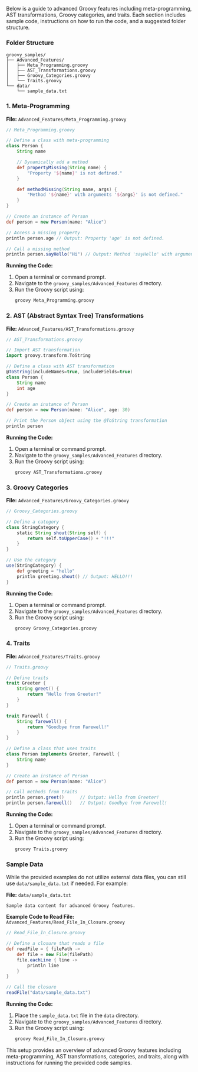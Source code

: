 Below is a guide to advanced Groovy features including meta-programming, AST transformations, Groovy categories, and traits. 
Each section includes sample code, instructions on how to run the code, and a suggested folder structure.

### Folder Structure

```
groovy_samples/
├── Advanced_Features/
│   ├── Meta_Programming.groovy
│   ├── AST_Transformations.groovy
│   ├── Groovy_Categories.groovy
│   └── Traits.groovy
└── data/
    └── sample_data.txt
```

### 1. Meta-Programming

**File:** `Advanced_Features/Meta_Programming.groovy`

```groovy
// Meta_Programming.groovy

// Define a class with meta-programming
class Person {
    String name

    // Dynamically add a method
    def propertyMissing(String name) {
        "Property '${name}' is not defined."
    }

    def methodMissing(String name, args) {
        "Method '${name}' with arguments '${args}' is not defined."
    }
}

// Create an instance of Person
def person = new Person(name: "Alice")

// Access a missing property
println person.age // Output: Property 'age' is not defined.

// Call a missing method
println person.sayHello("Hi") // Output: Method 'sayHello' with arguments '[Hi]' is not defined.
```

**Running the Code:**

1. Open a terminal or command prompt.
2. Navigate to the `groovy_samples/Advanced_Features` directory.
3. Run the Groovy script using:
   ```sh
   groovy Meta_Programming.groovy
   ```

### 2. AST (Abstract Syntax Tree) Transformations

**File:** `Advanced_Features/AST_Transformations.groovy`

```groovy
// AST_Transformations.groovy

// Import AST transformation
import groovy.transform.ToString

// Define a class with AST transformation
@ToString(includeNames=true, includeFields=true)
class Person {
    String name
    int age
}

// Create an instance of Person
def person = new Person(name: "Alice", age: 30)

// Print the Person object using the @ToString transformation
println person
```

**Running the Code:**

1. Open a terminal or command prompt.
2. Navigate to the `groovy_samples/Advanced_Features` directory.
3. Run the Groovy script using:
   ```sh
   groovy AST_Transformations.groovy
   ```

### 3. Groovy Categories

**File:** `Advanced_Features/Groovy_Categories.groovy`

```groovy
// Groovy_Categories.groovy

// Define a category
class StringCategory {
    static String shout(String self) {
        return self.toUpperCase() + "!!!"
    }
}

// Use the category
use(StringCategory) {
    def greeting = "hello"
    println greeting.shout() // Output: HELLO!!!
}
```

**Running the Code:**

1. Open a terminal or command prompt.
2. Navigate to the `groovy_samples/Advanced_Features` directory.
3. Run the Groovy script using:
   ```sh
   groovy Groovy_Categories.groovy
   ```

### 4. Traits

**File:** `Advanced_Features/Traits.groovy`

```groovy
// Traits.groovy

// Define traits
trait Greeter {
    String greet() {
        return "Hello from Greeter!"
    }
}

trait Farewell {
    String farewell() {
        return "Goodbye from Farewell!"
    }
}

// Define a class that uses traits
class Person implements Greeter, Farewell {
    String name
}

// Create an instance of Person
def person = new Person(name: "Alice")

// Call methods from traits
println person.greet()      // Output: Hello from Greeter!
println person.farewell()   // Output: Goodbye from Farewell!
```

**Running the Code:**

1. Open a terminal or command prompt.
2. Navigate to the `groovy_samples/Advanced_Features` directory.
3. Run the Groovy script using:
   ```sh
   groovy Traits.groovy
   ```

### Sample Data

While the provided examples do not utilize external data files, you can still use `data/sample_data.txt` if needed. For example:

**File:** `data/sample_data.txt`

```
Sample data content for advanced Groovy features.
```

**Example Code to Read File:** `Advanced_Features/Read_File_In_Closure.groovy`

```groovy
// Read_File_In_Closure.groovy

// Define a closure that reads a file
def readFile = { filePath ->
    def file = new File(filePath)
    file.eachLine { line ->
        println line
    }
}

// Call the closure
readFile("data/sample_data.txt")
```

**Running the Code:**

1. Place the `sample_data.txt` file in the `data` directory.
2. Navigate to the `groovy_samples/Advanced_Features` directory.
3. Run the Groovy script using:
   ```sh
   groovy Read_File_In_Closure.groovy
   ```

This setup provides an overview of advanced Groovy features including meta-programming, AST transformations, categories, and traits, along with instructions for running the provided code samples.
